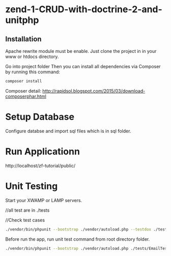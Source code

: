 # zend-1-CRUD-with-doctrine-2-and-unitphp

## Installation

Apache rewrite module must be enable.
Just clone the project in in your www or htdocs directory.

Go into project folder
Then you can install all dependencies via Composer by running this command:
```bash
composer install

```
Composer detail:
http://rapidsol.blogspot.com/2015/03/download-composerphar.html


# Setup Database

Configure databse and import sql files which is in sql folder.



# Run Applicationn

http://localhost/zf-tutorial/public/



# Unit Testing 
Start your XWAMP or LAMP servers.

//all test are in ./tests

//Check test cases

```bash
./vendor/bin/phpunit --bootstrap ./vendor/autoload.php --testdox ./tests

```



Before run the app, run unit test command from root directory folder. 

```bash
./vendor/bin/phpunit --bootstrap ./vendor/autoload.php ./tests/EmailTest.php

```

